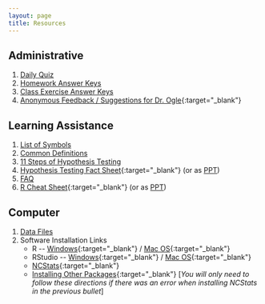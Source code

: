 ```yaml
---
layout: page
title: Resources
---
```


## Administrative
1. [Daily Quiz](quizzes/)
1. [Homework Answer Keys](homework-keys/)
1. [Class Exercise Answer Keys](CE_Keys)
1. [Anonymous Feedback / Suggestions for Dr. Ogle](https://www.surveymonkey.com/r/KC87PJW){:target="_blank"}

## Learning Assistance
1. [List of Symbols](symbols)
1. [Common Definitions](definitions)
1. [11 Steps of Hypothesis Testing](../modules/11-steps)
1. [Hypothesis Testing Fact Sheet](MTH107-HOcheatsheet.pdf){:target="_blank"} (or as [PPT](MTH107-HOcheatsheet.ppt))
1. [FAQ](FAQ/)
1. [R Cheat Sheet](MTH107-Rcheatsheet.pdf){:target="_blank"} (or as [PPT](MTH107-Rcheatsheet.pptx))

## Computer
1. [Data Files](data_107)
1. Software Installation Links
    * R -- [Windows](http://derekogle.com/IFAR/supplements/installations/InstallRWin.html){:target="_blank"} / [Mac OS](http://derekogle.com/IFAR/supplements/installations/InstallRMac.html){:target="_blank"}
    * RStudio -- [Windows](http://derekogle.com/IFAR/supplements/installations/InstallRStudioWin.html){:target="_blank"} / [Mac OS](http://derekogle.com/IFAR/supplements/installations/InstallRStudioMac.html){:target="_blank"}
    * [NCStats](https://github.com/droglenc/NCStats#installation){:target="_blank"}
    * [Installing Other Packages](http://derekogle.com/IFAR/supplements/installations/InstallPackagesRStudio.html){:target="_blank"} [*You will only need to follow these directions if there was an error when installing NCStats in the previous bullet*]
